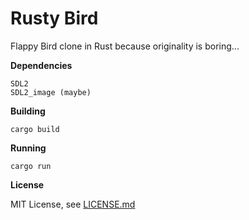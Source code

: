 Rusty Bird
==========

Flappy Bird clone in Rust because originality is boring...

**Dependencies**

```
SDL2
SDL2_image (maybe)
```

**Building**

`cargo build`

**Running**

`cargo run`

**License**

MIT License, see [LICENSE.md](./LICENSE.md)